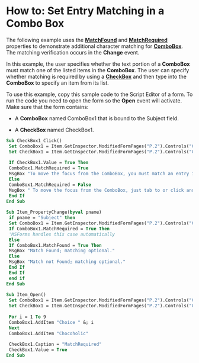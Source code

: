 
# How to: Set Entry Matching in a Combo Box

The following example uses the  **[MatchFound](2e35541f-990d-fa2a-4431-695f9d951c98.md)** and **[MatchRequired](01d6c98b-ab87-d968-011b-7acfa2058feb.md)** properties to demonstrate additional character matching for **[ComboBox](31e7c1de-ee4e-b3d9-4579-7fc6b215bad3.md)**. The matching verification occurs in the  **Change** event.

In this example, the user specifies whether the text portion of a  **ComboBox** must match one of the listed items in the **ComboBox**. The user can specify whether matching is required by using a  **[CheckBox](1834855b-f96c-aaa1-24ce-81d1e4e4e1db.md)** and then type into the **ComboBox** to specify an item from its list.

To use this example, copy this sample code to the Script Editor of a form. To run the code you need to open the form so the  **Open** event will activate. Make sure that the form contains:


- A  **ComboBox** named ComboBox1 that is bound to the Subject field.
    
- A  **CheckBox** named CheckBox1.
    



```vb
Sub CheckBox1_Click() 
 Set ComboBox1 = Item.GetInspector.ModifiedFormPages("P.2").Controls("ComboBox1") 
 Set CheckBox1 = Item.GetInspector.ModifiedFormPages("P.2").Controls("CheckBox1") 
 
 If CheckBox1.Value = True Then 
 ComboBox1.MatchRequired = True 
 MsgBox "To move the focus from the ComboBox, you must match an entry in the list or press ESC." 
 Else 
 ComboBox1.MatchRequired = False 
 MsgBox " To move the focus from the ComboBox, just tab to or click another control. Matching is optional." 
 End If 
End Sub 
 
Sub Item_PropertyChange(byval pname) 
 if pname = "Subject" then 
 Set ComboBox1 = Item.GetInspector.ModifiedFormPages("P.2").Controls("ComboBox1") 
 If ComboBox1.MatchRequired = True Then 
 'MSForms handles this case automatically 
 Else 
 If ComboBox1.MatchFound = True Then 
 MsgBox "Match Found; matching optional." 
 Else 
 MsgBox "Match not Found; matching optional." 
 End If 
 End If 
 end if 
End Sub 
 
Sub Item_Open() 
 Set ComboBox1 = Item.GetInspector.ModifiedFormPages("P.2").Controls("ComboBox1") 
 Set CheckBox1 = Item.GetInspector.ModifiedFormPages("P.2").Controls("CheckBox1") 
 
 For i = 1 To 9 
 ComboBox1.AddItem "Choice " &; i 
 Next 
 ComboBox1.AddItem "Chocoholic" 
 
 CheckBox1.Caption = "MatchRequired" 
 CheckBox1.Value = True 
End Sub
```

